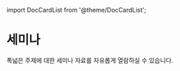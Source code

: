 import DocCardList from '@theme/DocCardList';

# 세미나

폭넓은 주제에 대한 세미나 자료를 자유롭게 열람하실 수 있습니다.

<DocCardList />
